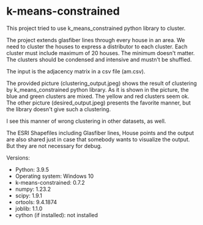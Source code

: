 # k-means-constrained
This project tried to use k_means_constrained python library to cluster. 

The project extends glasfiber lines through every house in an area. 
We need to cluster the houses to express a distributor to each cluster. 
Each cluster must include maximum of 20 houses. The minimum doesn't matter. 
The clusters should be condensed and intensive and mustn't be shuffled.

The input is the adjacency matrix in a csv file (am.csv).

The provided picture (clustering_output.jpeg) shows the result of clustering by k_means_constrained python library.
As it is shown in the picture, the blue and green clusters are mixed. The yellow and red clusters seem ok.
The other picture (desired_output.jpeg) presents the favorite manner, but the library doesn't give such a clustering. 

I see this manner of wrong clustering in other datasets, as well.

The ESRI Shapefiles including Glasfiber lines, House points and the output are also shared just in case that somebody wants to visualize the output. But they are not necessary for debug. 


Versions:
- Python: 3.9.5
- Operating system: Windows 10
- k-means-constrained: 0.7.2
- numpy: 1.23.2
- scipy: 1.9.1
- ortools: 9.4.1874
- joblib: 1.1.0
- cython (if installed): not installed